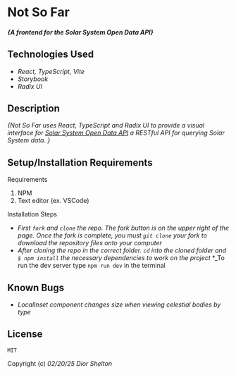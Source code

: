 # Not So Far


#### _{A frontend for the Solar System Open Data API}_

## Technologies Used

* _React, TypeScript, Vite_
* _Storybook_
* _Radix UI_


## Description

_{Not So Far uses React, TypeScript and Radix UI to provide a visual interface for [Solar System Open Data API](https://api.le-systeme-solaire.net/en/) a RESTful API for querying Solar System data.
}_



## Setup/Installation Requirements

Requirements
1. NPM
2. Text editor (ex. VSCode)

Installation Steps
* _First ```fork``` and ```clone``` the repo. 
The fork button is on the upper right of the page. Once the fork is complete, you must ```git clone``` your fork to download the repository files onto your computer_
* _After cloning the repo in the correct folder. ```cd``` into the cloned folder and ```$ npm install``` the necessary dependencies to work on the project_
*_To run the dev server type ```npm run dev``` in the terminal


## Known Bugs
* _LocalInset component changes size when viewing celestial bodies by type_

## License
	MIT

Copyright (c) _02/20/25_ _Dior Shelton_